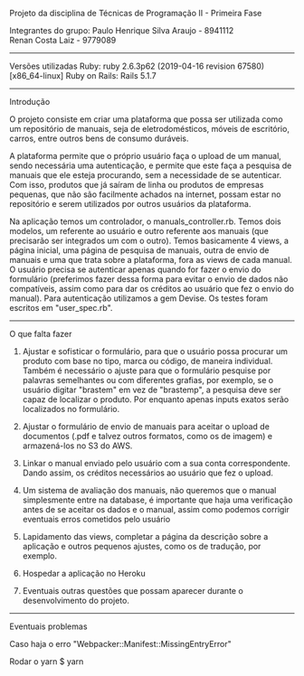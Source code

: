 Projeto da disciplina de Técnicas de Programação II - Primeira Fase

Integrantes do grupo:
Paulo Henrique Silva Araujo - 8941112  
Renan Costa Laiz - 9779089

-------------------------------------------------------------------------------
Versões utilizadas
Ruby: ruby 2.6.3p62 (2019-04-16 revision 67580) [x86_64-linux]
Ruby on Rails: Rails 5.1.7

-------------------------------------------------------------------------------
Introdução

O projeto consiste em criar uma plataforma que possa ser utilizada como um repositório de manuais, seja de eletrodomésticos, móveis de escritório, carros, entre outros bens de consumo duráveis. 

A plataforma permite que o próprio usuário faça o upload de um manual, sendo necessária uma autenticação, e permite que este faça a pesquisa de manuais que ele esteja procurando, sem a necessidade de se autenticar. Com isso, produtos que já saíram de linha ou produtos de empresas pequenas, que não são facilmente achados na internet, possam estar no repositório e serem utilizados por outros usuários da plataforma.

Na aplicação temos um controlador, o manuals_controller.rb. Temos dois modelos, um referente ao usuário e outro referente aos manuais (que precisarão ser integrados um com o outro). Temos basicamente 4 views, a página inicial, uma página de pesquisa de manuais, outra de envio de manuais e uma que trata sobre a plataforma, fora as views de cada manual. O usuário precisa se autenticar apenas quando for fazer o envio do formulário (preferimos fazer dessa forma para evitar o envio de dados não compatíveis, assim como para dar os créditos ao usuário que fez o envio do manual). Para autenticação utilizamos a gem Devise. Os testes foram escritos em "user_spec.rb".

-------------------------------------------------------------------------------
O que falta fazer

1. Ajustar e sofisticar o formulário, para que o usuário possa procurar um produto com base no tipo, marca ou código, de maneira individual. Também é necessário o ajuste para que o formulário pesquise por palavras semelhantes ou com diferentes grafias, por exemplo, se o usuário digitar "brastem" em vez de "brastemp", a pesquisa deve ser capaz de localizar o produto. Por enquanto apenas inputs exatos serão localizados no formulário.

2. Ajustar o formulário de envio de manuais para aceitar o upload de documentos (.pdf e talvez outros formatos, como os de imagem) e armazená-los no S3 do AWS. 

3. Linkar o manual enviado pelo usuário com a sua conta correspondente. Dando assim, os créditos necessários ao usuário que fez o upload.

4. Um sistema de avaliação dos manuais, não queremos que o manual simplesmente entre na database, é importante que haja uma verificação antes de se aceitar os dados e o manual, assim como podemos corrigir eventuais erros cometidos pelo usuário

5. Lapidamento das views, completar a página da descrição sobre a aplicação e outros pequenos ajustes, como os de tradução, por exemplo.

6. Hospedar a aplicação no Heroku

7. Eventuais outras questões que possam aparecer durante o desenvolvimento do projeto.

-------------------------------------------------------------------------------
Eventuais problemas

Caso haja o erro "Webpacker::Manifest::MissingEntryError"

Rodar o yarn
$ yarn
